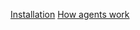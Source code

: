 [Installation](https://docs.supervisely.com/agents/connect-your-computer)
[How agents work](https://docs.supervisely.com/agents/agent)
